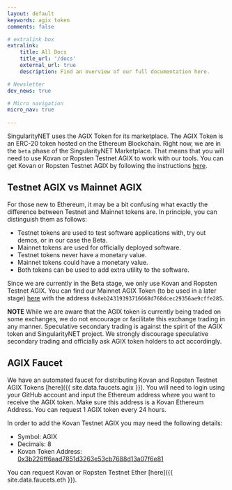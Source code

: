 ```yaml
---
layout: default
keywords: agix token
comments: false

# extralink box
extralink:
    title: All Docs
    title_url: '/docs'
    external_url: true
    description: Find an overview of our full documentation here.

# Newsletter
dev_news: true

# Micro navigation
micro_nav: true
    
---
```


SingularityNET uses the AGIX Token for its marketplace. The AGIX Token is an ERC-20 token hosted on the Ethereum Blockchain. Right now, we are in the `beta` phase of the SingularityNET Marketplace. That means that you will need to use Kovan or Ropsten Testnet AGIX to work with our tools. You can get Kovan or Ropsten Testnet AGIX by following the instructions [here](#agix-faucet).

## Testnet AGIX vs Mainnet AGIX
For those new to Ethereum, it may be a bit confusing what exactly the difference between Testnet and Mainnet tokens are. In principle, you can distinguish them as follows:
* Testnet tokens are used to test software applications with, try out demos, or in our case the Beta.
* Mainnet tokens are used for officially deployed software.
* Testnet tokens never have a monetary value.
* Mainnet tokens could have a monetary value.
* Both tokens can be used to add extra utility to the software.

Since we are currently in the Beta stage, we only use Kovan and Ropsten Testnet AGIX. You can find our Mainnet AGIX Token (to be used in a later stage) [here](https://etherscan.io/address/0x8eb24319393716668d768dcec29356ae9cffe285) with the address `0x8eb24319393716668d768dcec29356ae9cffe285`.

<div class="callout callout--warning">
    <p><strong>NOTE</strong> While we are aware that the AGIX token is currently being traded on some exchanges, we do not encourage or facilitate this exchange trading in any manner. Speculative secondary trading is against the spirit of the AGIX token and SingularityNET project. We strongly discourage speculative secondary trading and officially ask AGIX token holders to act accordingly.</p>
</div>


## AGIX Faucet
We have an automated faucet for distributing Kovan and Ropsten Testnet AGIX Tokens [here]({{ site.data.faucets.agix }}). You will need to login using your GitHub account and input the Ethereum address where you want to receive the AGIX token. Make sure this address is a Kovan Ethereum Address. You can request 1 AGIX token every 24 hours.

In order to add the Kovan Testnet AGIX you may need the following details:
* Symbol: AGIX
* Decimals: 8
* Kovan Token Address: [0x3b226ff6aad7851d3263e53cb7688d13a07f6e81](https://kovan.etherscan.io/address/0x3b226ff6aad7851d3263e53cb7688d13a07f6e81)

You can request Kovan or Ropsten Testnet Ether [here]({{ site.data.faucets.eth }}).